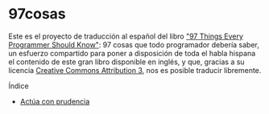 97cosas
=======

Este es el proyecto de traducción al español del libro ["97 Things Every Programmer Should Know"][1]: 97 cosas que todo programador debería saber, un esfuerzo compartido para poner a disposición de toda el habla hispana el contenido de este gran libro disponible en inglés, y que, gracias a su licencia [Creative Commons Attribution 3][2], nos es posible traducir
libremente.

Índice

* [Actúa con prudencia](/blob/master/libro/actua-con-prudencia.md)

[1]: http://programmer.97things.oreilly.com/wiki/index.php/97_Things_Every_Programmer_Should_Know
[2]: http://creativecommons.org/licenses/by/3.0/us/deed.es